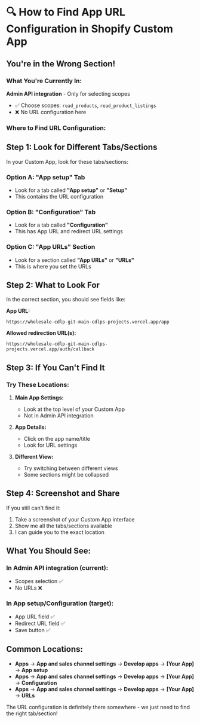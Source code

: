# 🔍 How to Find App URL Configuration in Shopify Custom App

## You're in the Wrong Section!

### What You're Currently In:
**Admin API integration** - Only for selecting scopes
- ✅ Choose scopes: `read_products`, `read_product_listings`
- ❌ No URL configuration here

### Where to Find URL Configuration:

## Step 1: Look for Different Tabs/Sections

In your Custom App, look for these tabs/sections:

### Option A: "App setup" Tab
- Look for a tab called **"App setup"** or **"Setup"**
- This contains the URL configuration

### Option B: "Configuration" Tab  
- Look for a tab called **"Configuration"**
- This has App URL and redirect URL settings

### Option C: "App URLs" Section
- Look for a section called **"App URLs"** or **"URLs"**
- This is where you set the URLs

## Step 2: What to Look For

In the correct section, you should see fields like:

**App URL:**
```
https://wholesale-cdlp-git-main-cdlps-projects.vercel.app/app
```

**Allowed redirection URL(s):**
```
https://wholesale-cdlp-git-main-cdlps-projects.vercel.app/auth/callback
```

## Step 3: If You Can't Find It

### Try These Locations:

1. **Main App Settings:**
   - Look at the top level of your Custom App
   - Not in Admin API integration

2. **App Details:**
   - Click on the app name/title
   - Look for URL settings

3. **Different View:**
   - Try switching between different views
   - Some sections might be collapsed

## Step 4: Screenshot and Share

If you still can't find it:
1. Take a screenshot of your Custom App interface
2. Show me all the tabs/sections available
3. I can guide you to the exact location

## What You Should See:

### In Admin API integration (current):
- Scopes selection ✅
- No URLs ❌

### In App setup/Configuration (target):
- App URL field ✅
- Redirect URL field ✅
- Save button ✅

## Common Locations:

- **Apps** → **App and sales channel settings** → **Develop apps** → **[Your App]** → **App setup**
- **Apps** → **App and sales channel settings** → **Develop apps** → **[Your App]** → **Configuration**
- **Apps** → **App and sales channel settings** → **Develop apps** → **[Your App]** → **URLs**

The URL configuration is definitely there somewhere - we just need to find the right tab/section!
